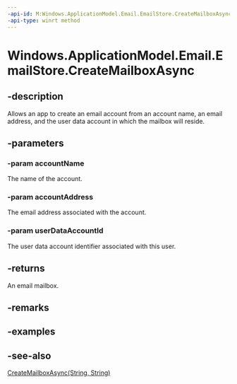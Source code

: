 ```yaml
---
-api-id: M:Windows.ApplicationModel.Email.EmailStore.CreateMailboxAsync(System.String,System.String,System.String)
-api-type: winrt method
---
```


<!-- Method syntax
public Windows.Foundation.IAsyncOperation<Windows.ApplicationModel.Email.EmailMailbox> CreateMailboxAsync(System.String accountName, System.String accountAddress, System.String userDataAccountId)
-->

# Windows.ApplicationModel.Email.EmailStore.CreateMailboxAsync

## -description
Allows an app to create an email account from an account name, an email address, and the user data account in which the mailbox will reside.

## -parameters
### -param accountName
The name of the account.

### -param accountAddress
The email address associated with the account.

### -param userDataAccountId
The user data account identifier associated with this user.

## -returns
An email mailbox.

## -remarks

## -examples

## -see-also
[CreateMailboxAsync(String, String)](emailstore_createmailboxasync_100209417.md)